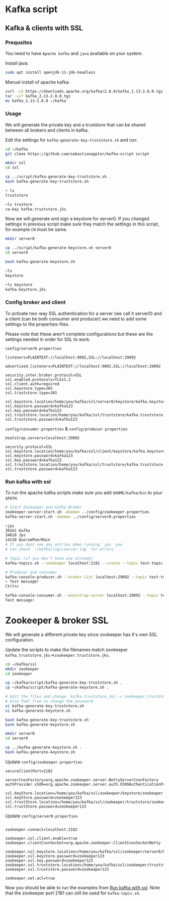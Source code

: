 # Kafka script

## Kafka & clients with SSL
### Prequsites
You need to have `Apache kafka` and `java` available on your system.

Install java:
``` sh
sudo apt install openjdk-11-jdk-headless
```

Manual install of apache kafka:
``` sh
curl -LO https://downloads.apache.org/kafka/2.8.0/kafka_2.13-2.8.0.tgz
tar -xvf kafka_2.13-2.8.0.tgz
mv kafka_2.13-2.8.0 ~/kafka
```

### Usage
We will generate the private key and a truststore that can be shared
between all brokers and clients in kafka.

Edit the settings for `kafka-generate-key-truststore.sh` and run:
``` sh
cd ~/kafka
git clone https://github.com/sebastianappler/kafka-script script

mkdir ssl
cd ssl

cp ../script/kafka-generate-key-truststore.sh .
bash kafka-generate-key-truststore.sh

> ls
truststore

>ls trustore
ca-key kafka.truststore.jks
```

Now we will generate and sign a keystore for server0.
If you changed settings in previous script make sure they match the 
settings in this script, for example `CN` must be same.
``` sh
mkdir server0

cp ../script/kafka-generate-keystore.sh server0
cd server0

bash kafka-generate-keystore.sh

>ls
keystore

>ls keystore
kafka.keystore.jks
```

### Config broker and client 

To activate two-way SSL authentication for a server (we call it server0) 
and a client (can be both consumer and producer) we need to add some
settings to the properties-files.

Please note that these aren't complete configurations but these are the settings
needed in order for SSL to work.

`config/server0.properties`
``` java-properties
listeners=PLAINTEXT://localhost:9092,SSL://localhost:29092

advertised.listeners=PLAINTEXT://localhost:9092,SSL://localhost:29092

security.inter.broker.protocol=SSL
ssl.enabled.protocols=TLSv1.2
ssl.client.auth=required
ssl.keystore.type=JKS
ssl.truststore.type=JKS

ssl.keystore.location/home/you/kafka/ssl/server0/keystore/kafka.keystore.jks
ssl.keystore.password=kafka123
ssl.key.password=kafka123
ssl.truststore.location/home/you/kafka/ssl/truststore/kafka.truststore.jks
ssl.truststore.password=kafka123
```
`config/consumer.properties` & `config/producer.properties`
``` java-properties
bootstrap.servers=localhost:29092

security.protocol=SSL
ssl.keystore.location/home/you/kafka/ssl/client/keystore/kafka.keystore.jks
ssl.keystore.password=kafka123
ssl.key.password=kafka123
ssl.truststore.location/home/you/kafka/ssl/truststore/kafka.truststore.jks
ssl.truststore.password=kafka123
```

### Run kafka with ssl
To run the apache kafka scripts make sure you add `$HOME/kafka/bin` to your `$PATH`.

``` sh
# Start Zookeeper and Kafka Broker
zookeeper-server-start.sh -daemon ../config/zookeeper.properties
kafka-server-start.sh -daemon ../config/server0.properties

>jps
30161 Kafka
34818 Jps
14220 QuorumPeerMain
# If you dont see any entries when running `jps` you 
# can check `~/kafka/logs/server.log` for errors.

# Topic (if you don't have one already)
kafka-topics.sh --zookeeper localhost:2181 --create --topic test-topic --partitions 1 --replication-factor 1

# Producer and consumer
kafka-console-producer.sh --broker-list localhost:29092 --topic test-topic --producer.config ../config/producer.properties
> Test message!
Ctrl+c

kafka-console-consumer.sh --bootstrap-server localhost:29092 --topic test-topic --from-beginning --consumer.config ../config/consumer.properties
Test message!
```

# Zookeeper & broker SSL

We will generate a different private key since zookeeper has
it's own SSL configuration.

Update the scripts to make the filenames match zookeeper `kafka.truststore.jks`->`zookeeper.truststore.jks`.

``` sh
cd ~/kafka/ssl
mkdir zookeeper
cd zookeeper

cp ~/kafka/script/kafka-generate-key-truststore.sh .
cp ~/kafka/script/kafka-generate-keystore.sh .

# Edit the files and change `kafka.truststore.jks`->`zookeeper.truststore.jks`
# Also feel free to change the password
vi kafka-generate-key-truststore.sh
vi kafka-generate-keystore.sh

bash kafka-generate-key-truststore.sh
bash kafka-generate-keystore.sh

mkdir server0
cd server0

cp ../kafka-generate-keystore.sh .
bash kafka-generate-keystore.sh
```

Update `config/zookeeper.properties`

``` java-properties
secureClientPort=2182

serverCnxnFactory=org.apache.zookeeper.server.NettyServerCnxnFactory
authProvider.x509=org.apache.zookeeper.server.auth.X509AuthenticationProvider

ssl.keyStore.location=/home/you/kafka/ssl/zookeeper/keystore/zookeeper.keystore.jks
ssl.keyStore.password=zookeeper123
ssl.trustStore.location=/home/you/kafka/ssl/zookeeper/truststore/zookeeper.truststore.jks
ssl.trustStore.password=zookeeper123
```

Update `config/server0.properties`

``` java-properties

zookeeper.connect=localhost:2182

zookeeper.ssl.client.enable=true
zookeeper.clientCnxnSocket=org.apache.zookeeper.ClientCnxnSocketNetty

zookeeper.ssl.keystore.location=/home/you/kafka/ssl/zookeeper/server0/keystore/zookeeper.keystore.jks
zookeeper.ssl.keystore.password=zookeeper123
zookeeper.ssl.key.password=zookeeper123
zookeeper.ssl.truststore.location=/home/you/kafka/ssl/zookeeper/truststore/zookeeper.truststore.jks
zookeeper.ssl.truststore.password=zookeeper123

zookeeper.set.acl=true
```

Now you should be able to run the examples from [Run kafka with ssl](#run-kafka-with-ssl).
Note that the zookeeper port 2181 can still be used for `kafka-topic.sh`.

